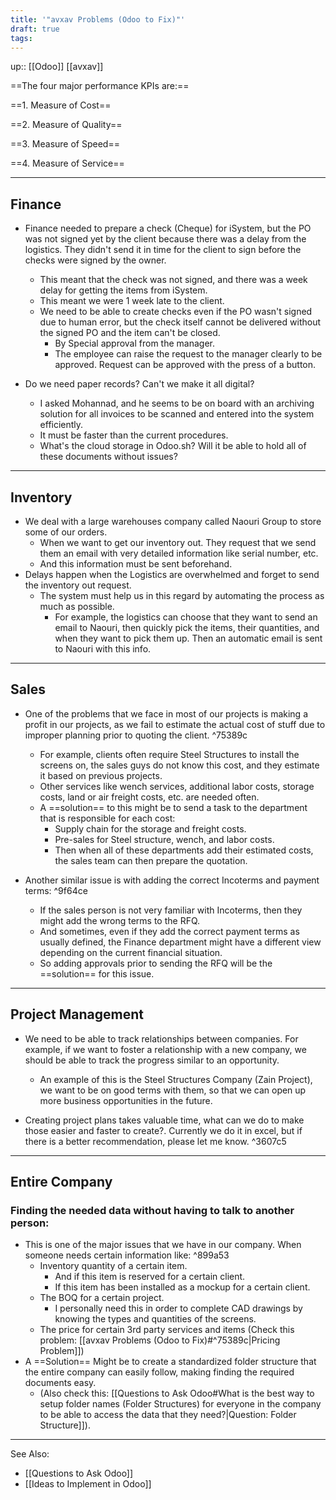 ```yaml
---
title: '"avxav Problems (Odoo to Fix)"'
draft: true
tags:
---
```

up:: [[Odoo]] [[avxav]]

==The four major performance KPIs are:==

==1. Measure of Cost==

==2. Measure of Quality==

==3. Measure of Speed==

==4. Measure of Service==

---
## Finance

- Finance needed to prepare a check (Cheque) for iSystem, but the PO was not signed yet by the client because there was a delay from the logistics. They didn't send it in time for the client to sign before the checks were signed by the owner.
	- This meant that the check was not signed, and there was a week delay for getting the items from iSystem.
	- This meant we were 1 week late to the client.
	- We need to be able to create checks even if the PO wasn't signed due to human error, but the check itself cannot be delivered without the signed PO and the item can't be closed.
		- By Special approval from the manager.
		- The employee can raise the request to the manager clearly to be approved. Request can be approved with the press of a button.


- Do we need paper records? Can't we make it all digital?
	- I asked Mohannad, and he seems to be on board with an archiving solution for all invoices to be scanned and entered into the system efficiently.
	- It must be faster than the current procedures.
	- What's the cloud storage in Odoo.sh? Will it be able to hold all of these documents without issues?

---
## Inventory

- We deal with a large warehouses company called Naouri Group to store some of our orders.
	- When we want to get our inventory out. They request that we send them an email with very detailed information like serial number, etc.
	- And this information must be sent beforehand.
- Delays happen when the Logistics are overwhelmed and forget to send the inventory out request.
	- The system must help us in this regard by automating the process as much as possible.
		- For example, the logistics can choose that they want to send an email to Naouri, then quickly pick the items, their quantities, and when they want to pick them up. Then an automatic email is sent to Naouri with this info.

---
## Sales
- One of the problems that we face in most of our projects is making a profit in our projects, as we fail to estimate the actual cost of stuff due to improper planning prior to quoting the client. ^75389c
	- For example, clients often require Steel Structures to install the screens on, the sales guys do not know this cost, and they estimate it based on previous projects.
	- Other services like wench services, additional labor costs, storage costs, land or air freight costs, etc. are needed often.
	- A ==solution== to this might be to send a task to the department that is responsible for each cost:
		- Supply chain for the storage and freight costs.
		- Pre-sales for Steel structure, wench, and labor costs.
		- Then when all of these departments add their estimated costs, the sales team can then prepare the quotation.

- Another similar issue is with adding the correct Incoterms and payment terms: ^9f64ce
	- If the sales person is not very familiar with Incoterms, then they might add the wrong terms to the RFQ.
	- And sometimes, even if they add the correct payment terms as usually defined, the Finance department might have a different view depending on the current financial situation.
	- So adding approvals prior to sending the RFQ will be the ==solution== for this issue.

---
## Project Management

- We need to be able to track relationships between companies. For example, if we want to foster a relationship with a new company, we should be able to track the progress similar to an opportunity.
	- An example of this is the Steel Structures Company (Zain Project), we want to be on good terms with them, so that we can open up more business opportunities in the future.


- Creating project plans takes valuable time, what can we do to make those easier and faster to create?. Currently we do it in excel, but if there is a better recommendation, please let me know. ^3607c5



---
## Entire Company

### Finding the needed data without having to talk to another person:

- This is one of the major issues that we have in our company. When someone needs certain information like: ^899a53
	- Inventory quantity of a certain item.
		- And if this item is reserved for a certain client.
		- If this item has been installed as a mockup for a certain client.
	- The BOQ for a certain project.
		- I personally need this in order to complete CAD drawings by knowing the types and quantities of the screens.
	- The price for certain 3rd party services and items (Check this problem: [[avxav Problems (Odoo to Fix)#^75389c|Pricing Problem]])
- A ==Solution== Might be to create a standardized folder structure that the entire company can easily follow, making finding the required documents easy.
	- (Also check this: [[Questions to Ask Odoo#What is the best way to setup folder names (Folder Structures) for everyone in the company to be able to access the data that they need?|Question: Folder Structure]]).


---

See Also:
- [[Questions to Ask Odoo]]
- [[Ideas to Implement in Odoo]]